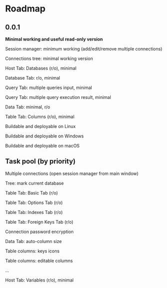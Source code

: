 # Roadmap

## 0.0.1

**Minimal working and useful read-only version**

Session manager: minimum working (add/edit/remove multiple connections)

Connections tree: minimal working version

Host Tab: Databases (r/o), minimal

Database Tab: r/o, minimal

Query Tab: multiple queries input, minimal

Query Tab: multiple query execution result, minimal

Data Tab: minimal, r/o

Table Tab: Columns (r/o), minimal

Buildable and deployable on Linux

Buildable and deployable on Windows

Buildable and deployable on macOS

## Task pool (by priority)

Multiple connections (open session manager from main window)

Tree: mark current database

Table Tab: Basic Tab (r/o)

Table Tab: Options Tab (r/o)

Table Tab: Indexes Tab (r/o)

Table Tab: Foreign Keys Tab (r/o)

Connection password encryption

Data Tab: auto-column size

Table columns: keys icons

Table columns: editable columns

...

Host Tab: Variables (r/o), minimal
